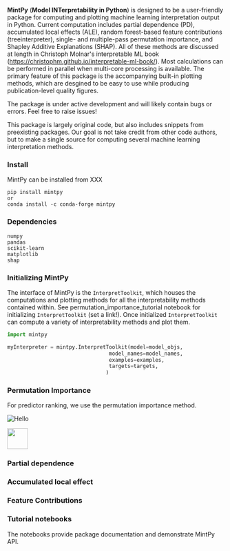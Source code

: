 __MintPy__ (__Model INTerpretability in Python__) is designed to be a user-friendly package for computing and plotting machine learning interpretation output in Python. Current computation includes partial dependence (PD), accumulated local effects (ALE), random forest-based feature contributions (treeinterpreter), single- and multiple-pass permutation importance, and Shapley Additive Explanations (SHAP). All of these methods are discussed at length in Christoph Molnar's interpretable ML book (https://christophm.github.io/interpretable-ml-book/). Most calculations can be performed in parallel when multi-core processing is available. The primary feature of this package is the accompanying built-in plotting methods, which are desgined to be easy to use while producing publication-level quality figures. 

The package is under active development and will likely contain bugs or errors. Feel free to raise issues!

This package is largely original code, but also includes snippets from preexisting packages. Our goal is not take credit from other code authors, but to
make a single source for computing several machine learning interpretation methods. 

### Install
MintPy can be installed from XXX
```
pip install mintpy
or 
conda install -c conda-forge mintpy
```

### Dependencies 
```
numpy 
pandas
scikit-learn
matplotlib
shap
```


### Initializing MintPy
The interface of MintPy is the ```InterpretToolkit```, which houses the computations and plotting methods
for all the interpretability methods contained within. See permutation_importance_tutorial notebook 
for initializing ```InterpretToolkit``` (set a link!). Once initialized ```InterpretToolkit``` can 
compute a variety of interpretability methods and plot them.

```python
import mintpy

myInterpreter = mintpy.InterpretToolkit(model=model_objs,
                                 model_names=model_names,
                                 examples=examples,
                                 targets=targets,
                                )
```
### Permutation Importance
For predictor ranking, we use the permutation importance method. 

![Hello](https://github.com/monte-flora/mintpy/tree/master/images/multi_pass_perm_imp.png)

<img src="https://github.com/monte-flora/mintpy/tree/master/images/multi_pass_perm_imp.png" width="48">

### Partial dependence 

### Accumulated local effect 

### Feature Contributions 

### Tutorial notebooks

The notebooks provide package documentation and demonstrate MintPy API. 


